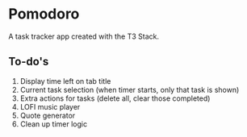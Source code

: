 # Pomodoro

A task tracker app created with the T3 Stack.

## To-do's

1. Display time left on tab title
2. Current task selection (when timer starts, only that task is shown)
3. Extra actions for tasks (delete all, clear those completed)
4. LOFI music player
5. Quote generator
6. Clean up timer logic
